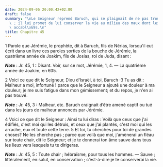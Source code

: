 ```yaml
---
date: 2024-09-06 20:00:42+02:00
draft: false
summary: "\nLe Seigneur reprend Baruch, qui se plaignait de ne pas trouver de repos\
  \ ; il lui promet de lui conserver la vie au milieu des maux dont les autres sont\
  \ accabl\xE9s.\n"
title: Chapitre 45
---
```





1 Parole que Jérémie, le prophète, dit à Baruch, fils de Nérias, lorsqu'il eut écrit dans un livre ces paroles sorties de la bouche de Jérémie, la quatrième année de Joakim, fils de Josias, roi de Juda, disant :

***Note*** :  Jr. 45, 1 : Disant. Voir, sur ce mot, Jérémie, 1, 4. ― La quatrième année de Joakim, en 605.

2 Voici ce que dit le Seigneur, Dieu d'Israël, à toi, Baruch :3 Tu as dit : Malheur a moi, infortuné ! parce que le Seigneur a ajouté une douleur à ma douleur; je me suis fatigué dans mon gémissement; et du repos, je n'en ai pas trouvé.

***Note*** :  Jr. 45, 3 : Malheur, etc. Baruch craignait d’être amené captif ou tué dans les jours de malheur annoncés par Jérémie.

4 Voici ce que dit le Seigneur : Ainsi tu lui diras : Voilà que ceux que j'ai édifiés, c'est moi qui les détruis, et ceux que j'ai plantés, c'est moi qui les arrache, eux et toute cette terre. 5 Et toi, tu cherches pour toi de grandes choses? Ne les cherche pas ; parce que voilà que moi, j'amènerai un fléau sur toute chair, dit le Seigneur; et je te donnerai ton âme sauve dans tous les lieux vers lesquels tu te dirigeras.

***Note*** :  Jr. 45, 5 : Toute chair ; hébraïsme, pour tous les hommes. ― Sauve ; littéralement, en salut, en conservation ; c’est-à-dire je te conserverai la vie.

